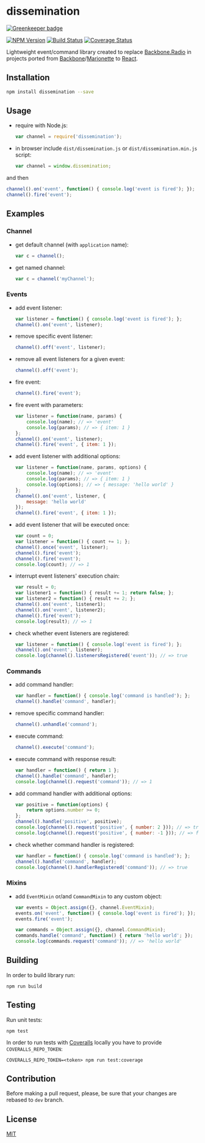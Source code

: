 # dissemination

[![Greenkeeper badge](https://badges.greenkeeper.io/ezze/dissemination.svg)](https://greenkeeper.io/)

[![NPM Version](https://badge.fury.io/js/dissemination.svg)](https://badge.fury.io/js/dissemination)
[![Build Status](https://travis-ci.org/ezze/dissemination.svg?branch=dev)](https://travis-ci.org/ezze/dissemination)
[![Coverage Status](https://coveralls.io/repos/github/ezze/dissemination/badge.svg?branch=dev)](https://coveralls.io/github/ezze/dissemination?branch=dev)

Lightweight event/command library created to replace [Backbone.Radio](https://github.com/marionettejs/backbone.radio) in
projects ported from [Backbone](http://backbonejs.org/)/[Marionette](https://marionettejs.com/) to [React](https://facebook.github.io/react/).

## Installation

```bash
npm install dissemination --save
```
    
## Usage

- require with Node.js:

    ```javascript
    var channel = require('dissemination');
    ```

- in browser include `dist/dissemination.js` or `dist/dissemination.min.js` script:

    ```javascript
    var channel = window.dissemination;
    ```
    
and then    
    
```javascript    
channel().on('event', function() { console.log('event is fired'); });
channel().fire('event');
```

## Examples

### Channel

- get default channel (with `application` name):

    ```javascript
    var c = channel();
    ```
    
- get named channel:

    ```javascript
    var c = channel('myChannel');
    ```
    
### Events
    
- add event listener:

    ```javascript
    var listener = function() { console.log('event is fired'); };
    channel().on('event', listener);
    ```    
    
- remove specific event listener:
    
    ```javascript
    channel().off('event', listener);
    ```
    
- remove all event listeners for a given event:
    
    ```javascript
    channel().off('event');
    ```
    
- fire event:

    ```javascript
    channel().fire('event');
    ```
    
- fire event with parameters:
    
    ```javascript
    var listener = function(name, params) {
        console.log(name); // => 'event'
        console.log(params); // => { item: 1 }
    };
    channel().on('event', listener);
    channel().fire('event', { item: 1 });
    ```
    
- add event listener with additional options:
    
    ```javascript
    var listener = function(name, params, options) {
        console.log(name); // => 'event'
        console.log(params); // => { item: 1 }
        console.log(options); // => { message: 'hello world' }
    };
    channel().on('event', listener, {
        message: 'hello world'      
    });
    channel().fire('event', { item: 1 });    
    ```
    
- add event listener that will be executed once:

    ```javascript
    var count = 0;
    var listener = function() { count += 1; };
    channel().once('event', listener);
    channel().fire('event');
    channel().fire('event');
    console.log(count); // => 1
    ```
    
- interrupt event listeners' execution chain:
    
    ```javascript
    var result = 0;
    var listener1 = function() { result += 1; return false; };
    var listener2 = function() { result += 2; };
    channel().on('event', listener1);
    channel().on('event', listener2);
    channel().fire('event');
    console.log(result); // => 1
    ```
    
- check whether event listeners are registered:

    ```javascript
    var listener = function() { console.log('event is fired'); };
    channel().on('event', listener);
    console.log(channel().listenersRegistered('event')); // => true
    ```
    
### Commands
    
- add command handler:

    ```javascript
    var handler = function() { console.log('command is handled'); };
    channel().handle('command', handler);
    ```
    
- remove specific command handler:
    
    ```javascript
    channel().unhandle('command');
    ```
    
- execute command:

    ```javascript
    channel().execute('command');
    ```
    
- execute command with response result:
    
    ```javascript
    var handler = function() { return 1 };
    channel().handle('command', handler);
    console.log(channel().request('command')); // => 1
    ```
    
- add command handler with additional options:    
    
    ```javascript
    var positive = function(options) {
        return options.number >= 0;
    };
    channel().handle('positive', positive);
    console.log(channel().request('positive', { number: 2 })); // => true
    console.log(channel().request('positive', { number: -1 })); // => false
    ```
    
- check whether command handler is registered:

    ```javascript
    var handler = function() { console.log('command is handled'); };
    channel().handle('command', handler);
    console.log(channel().handlerRegistered('command')); // => true
    ```    
    
### Mixins

- add `EventMixin` or/and `CommandMixin` to any custom object:

    ```javascript
    var events = Object.assign({}, channel.EventMixin);
    events.on('event', function() { console.log('event is fired'); });
    events.fire('event');
    ```
    
    ```javascript
    var commands = Object.assign({}, channel.CommandMixin);
    commands.handle('command', function() { return 'hello world'; });
    console.log(commands.request('command')); // => 'hello world'
    ```

## Building

In order to build library run:
                                          
    npm run build
    
## Testing
    
Run unit tests:
    
    npm test
    
In order to run tests with [Coveralls](http://coveralls.io) locally you have to provide `COVERALLS_REPO_TOKEN`:
        
    COVERALLS_REPO_TOKEN=<token> npm run test:coverage
    
## Contribution
    
Before making a pull request, please, be sure that your changes are rebased to `dev` branch.

## License

[MIT](LICENSE)
